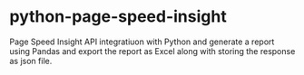 # python-page-speed-insight
Page Speed Insight API integratiuon with Python and generate a report using Pandas and export the report as Excel along with storing the response as json file.
